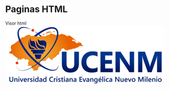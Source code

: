 # Paginas HTML

Visor html
<img src="https://github.com/elisaromero26/pruebahtml/blob/main/cropped-Logo-Ucenm-Oficial.png?raw=true" alt="Descripción de la imagen">


